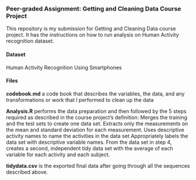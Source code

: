 
### Peer-graded Assignment: Getting and Cleaning Data Course Project

This repository is my submission for Getting and Cleaning Data course project. It has the instructions on how to run analysis on Human Activity recognition dataset.

#### Dataset

Human Activity Recognition Using Smartphones

#### Files

**codebook.md** a code book that describes the variables, the data, and any transformations or work that I performed to clean up the data

**Analysis.R** performs the data preparation and then followed by the 5 steps required as described in the course project’s definition:
Merges the training and the test sets to create one data set.
Extracts only the measurements on the mean and standard deviation for each measurement.
Uses descriptive activity names to name the activities in the data set
Appropriately labels the data set with descriptive variable names.
From the data set in step 4, creates a second, independent tidy data set with the average of each variable for each activity and each subject.

**tidydata.csv** is the exported final data after going through all the sequences described above.
